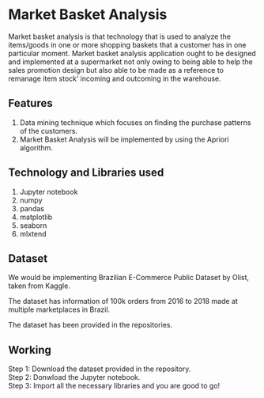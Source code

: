 
# Market Basket Analysis
Market basket analysis is that technology that is used to analyze the items/goods in one or more
shopping baskets that a customer has in one particular moment.
Market basket analysis application ought to be designed and implemented at a supermarket not only
owing to being able to help the sales promotion design but also able to be made as a reference to remanage
item stock’ incoming and outcoming in the warehouse.

## Features
1. Data mining technique which focuses on finding the purchase patterns of the customers.
2. Market Basket Analysis will be implemented by using the Apriori algorithm.


## Technology and Libraries used
1. Jupyter notebook
2. numpy
3. pandas
4. matplotlib
5. seaborn
6. mlxtend

## Dataset
We would be implementing Brazilian E-Commerce Public
Dataset by Olist, taken from Kaggle.

The dataset has information of 100k orders from 2016 to
2018 made at multiple marketplaces in Brazil.

The dataset has been provided in the repositories. 
## Working
Step 1: Download the dataset provided in the repository.\
Step 2: Donwload the Jupyter notebook.\
Step 3: Import all the necessary libraries and you are good to go!
